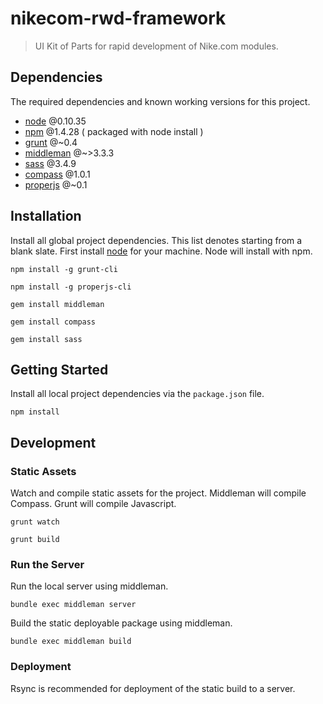nikecom-rwd-framework
=====================

> UI Kit of Parts for rapid development of Nike.com modules.


## Dependencies
The required dependencies and known working versions for this project.

- [node](http://nodejs.org/) @0.10.35
- [npm](https://www.npmjs.com/) @1.4.28 ( packaged with node install )
- [grunt](http://gruntjs.com/) @~0.4
- [middleman](http://middlemanapp.com/) @~>3.3.3
- [sass](http://sass-lang.com/install) @3.4.9
- [compass](http://compass-style.org/) @1.0.1
- [properjs](https://github.com/ProperJS/) @~0.1


## Installation
Install all global project dependencies. This list denotes starting from a blank slate. First install [node](http://nodejs.org/download/) for your machine. Node will install with npm.
```shell
npm install -g grunt-cli

npm install -g properjs-cli

gem install middleman

gem install compass

gem install sass
```


## Getting Started
Install all local project dependencies via the `package.json` file.
```shell
npm install
```


## Development

### Static Assets
Watch and compile static assets for the project. Middleman will compile Compass. Grunt will compile Javascript.
```shell
grunt watch

grunt build
```

### Run the Server
Run the local server using middleman.
```shell
bundle exec middleman server
```

Build the static deployable package using middleman.
```shell
bundle exec middleman build
```

### Deployment
Rsync is recommended for deployment of the static build to a server.
